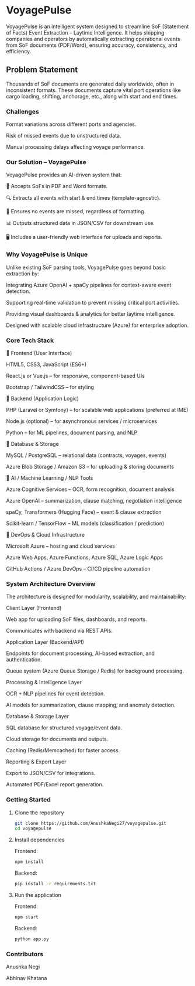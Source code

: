 # VoyagePulse

VoyagePulse is an intelligent system designed to streamline SoF (Statement of Facts) Event Extraction – Laytime Intelligence.
It helps shipping companies and operators by automatically extracting operational events from SoF documents (PDF/Word), ensuring accuracy, consistency, and efficiency.

## Problem Statement

Thousands of SoF documents are generated daily worldwide, often in inconsistent formats.
These documents capture vital port operations like cargo loading, shifting, anchorage, etc., along with start and end times.

### Challenges

Format variations across different ports and agencies.

Risk of missed events due to unstructured data.

Manual processing delays affecting voyage performance.

### Our Solution – VoyagePulse

VoyagePulse provides an AI-driven system that:

📂 Accepts SoFs in PDF and Word formats.

🔍 Extracts all events with start & end times (template-agnostic).

🛑 Ensures no events are missed, regardless of formatting.

📊 Outputs structured data in JSON/CSV for downstream use.

🖥️ Includes a user-friendly web interface for uploads and reports.

### Why VoyagePulse is Unique

Unlike existing SoF parsing tools, VoyagePulse goes beyond basic extraction by:

Integrating Azure OpenAI + spaCy pipelines for context-aware event detection.

Supporting real-time validation to prevent missing critical port activities.

Providing visual dashboards & analytics for better laytime intelligence.

Designed with scalable cloud infrastructure (Azure) for enterprise adoption.

### Core Tech Stack

🔹 Frontend (User Interface)

HTML5, CSS3, JavaScript (ES6+)

React.js or Vue.js – for responsive, component-based UIs

Bootstrap / TailwindCSS – for styling

🔹 Backend (Application Logic)

PHP (Laravel or Symfony) – for scalable web applications (preferred at IME)

Node.js (optional) – for asynchronous services / microservices

Python – for ML pipelines, document parsing, and NLP

🔹 Database & Storage

MySQL / PostgreSQL – relational data (contracts, voyages, events)

Azure Blob Storage / Amazon S3 – for uploading & storing documents

🔹 AI / Machine Learning / NLP Tools

Azure Cognitive Services – OCR, form recognition, document analysis

Azure OpenAI – summarization, clause matching, negotiation intelligence

spaCy, Transformers (Hugging Face) – event & clause extraction

Scikit-learn / TensorFlow – ML models (classification / prediction)

🔹 DevOps & Cloud Infrastructure

Microsoft Azure – hosting and cloud services

Azure Web Apps, Azure Functions, Azure SQL, Azure Logic Apps

GitHub Actions / Azure DevOps – CI/CD pipeline automation


### System Architecture Overview

The architecture is designed for modularity, scalability, and maintainability:

Client Layer (Frontend)

Web app for uploading SoF files, dashboards, and reports.

Communicates with backend via REST APIs.

Application Layer (Backend/API)

Endpoints for document processing, AI-based extraction, and authentication.

Queue system (Azure Queue Storage / Redis) for background processing.

Processing & Intelligence Layer

OCR + NLP pipelines for event detection.

AI models for summarization, clause mapping, and anomaly detection.

Database & Storage Layer

SQL database for structured voyage/event data.

Cloud storage for documents and outputs.

Caching (Redis/Memcached) for faster access.

Reporting & Export Layer

Export to JSON/CSV for integrations.

Automated PDF/Excel report generation.

### Getting Started

1. Clone the repository
   ```bash
   git clone https://github.com/AnushkaNegi27/voyagepulse.git
   cd voyagepulse
   
2. Install dependencies
   
   Frontend:
   ```bash
   npm install
   ```
   Backend:
   ```bash
   pip install -r requirements.txt
   ```
   
4. Run the application
   
   Frontend:
   ```bash
   npm start
   ```
   
   Backend:
   ```bash
   python app.py
   ```

### Contributors

Anushka Negi

Abhinav Khatana
